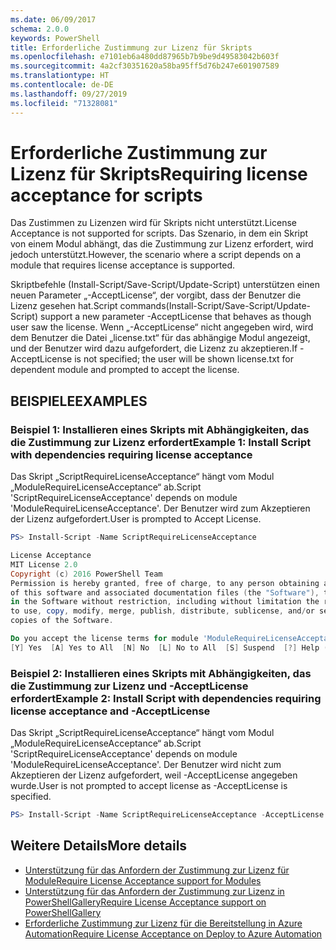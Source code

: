 ```yaml
---
ms.date: 06/09/2017
schema: 2.0.0
keywords: PowerShell
title: Erforderliche Zustimmung zur Lizenz für Skripts
ms.openlocfilehash: e7101eb6a480dd87965b7b9be9d49583042b603f
ms.sourcegitcommit: 4a2cf30351620a58ba95ff5d76b247e601907589
ms.translationtype: HT
ms.contentlocale: de-DE
ms.lasthandoff: 09/27/2019
ms.locfileid: "71328081"
---
```

# <a name="requiring-license-acceptance-for-scripts"></a><span data-ttu-id="24cfa-103">Erforderliche Zustimmung zur Lizenz für Skripts</span><span class="sxs-lookup"><span data-stu-id="24cfa-103">Requiring license acceptance for scripts</span></span>

<span data-ttu-id="24cfa-104">Das Zustimmen zu Lizenzen wird für Skripts nicht unterstützt.</span><span class="sxs-lookup"><span data-stu-id="24cfa-104">License Acceptance is not supported for scripts.</span></span> <span data-ttu-id="24cfa-105">Das Szenario, in dem ein Skript von einem Modul abhängt, das die Zustimmung zur Lizenz erfordert, wird jedoch unterstützt.</span><span class="sxs-lookup"><span data-stu-id="24cfa-105">However, the scenario where a script depends on a module that requires license acceptance is supported.</span></span>

<span data-ttu-id="24cfa-106">Skriptbefehle (Install-Script/Save-Script/Update-Script) unterstützen einen neuen Parameter „-AcceptLicense“, der vorgibt, dass der Benutzer die Lizenz gesehen hat.</span><span class="sxs-lookup"><span data-stu-id="24cfa-106">Script commands(Install-Script/Save-Script/Update-Script) support a new parameter -AcceptLicense that behaves as though user saw the license.</span></span> <span data-ttu-id="24cfa-107">Wenn „-AcceptLicense“ nicht angegeben wird, wird dem Benutzer die Datei „license.txt“ für das abhängige Modul angezeigt, und der Benutzer wird dazu aufgefordert, die Lizenz zu akzeptieren.</span><span class="sxs-lookup"><span data-stu-id="24cfa-107">If -AcceptLicense is not specified; the user will be shown license.txt for dependent module and prompted to accept the license.</span></span>

## <a name="examples"></a><span data-ttu-id="24cfa-108">BEISPIELE</span><span class="sxs-lookup"><span data-stu-id="24cfa-108">EXAMPLES</span></span>

### <a name="example-1-install-script-with-dependencies-requiring-license-acceptance"></a><span data-ttu-id="24cfa-109">Beispiel 1: Installieren eines Skripts mit Abhängigkeiten, das die Zustimmung zur Lizenz erfordert</span><span class="sxs-lookup"><span data-stu-id="24cfa-109">Example 1: Install Script with dependencies requiring license acceptance</span></span>

<span data-ttu-id="24cfa-110">Das Skript „ScriptRequireLicenseAcceptance“ hängt vom Modul „ModuleRequireLicenseAcceptance“ ab.</span><span class="sxs-lookup"><span data-stu-id="24cfa-110">Script 'ScriptRequireLicenseAcceptance' depends on module 'ModuleRequireLicenseAcceptance'.</span></span> <span data-ttu-id="24cfa-111">Der Benutzer wird zum Akzeptieren der Lizenz aufgefordert.</span><span class="sxs-lookup"><span data-stu-id="24cfa-111">User is prompted to Accept License.</span></span>

```PowerShell
PS> Install-Script -Name ScriptRequireLicenseAcceptance

License Acceptance
MIT License 2.0
Copyright (c) 2016 PowerShell Team
Permission is hereby granted, free of charge, to any person obtaining a copy
of this software and associated documentation files (the "Software"), to deal
in the Software without restriction, including without limitation the rights
to use, copy, modify, merge, publish, distribute, sublicense, and/or sell
copies of the Software.

Do you accept the license terms for module 'ModuleRequireLicenseAcceptance'.
[Y] Yes  [A] Yes to All  [N] No  [L] No to All  [S] Suspend  [?] Help (default is "N"):
```

### <a name="example-2-install-script-with-dependencies-requiring-license-acceptance-and--acceptlicense"></a><span data-ttu-id="24cfa-112">Beispiel 2: Installieren eines Skripts mit Abhängigkeiten, das die Zustimmung zur Lizenz und -AcceptLicense erfordert</span><span class="sxs-lookup"><span data-stu-id="24cfa-112">Example 2: Install Script with dependencies requiring license acceptance and -AcceptLicense</span></span>

<span data-ttu-id="24cfa-113">Das Skript „ScriptRequireLicenseAcceptance“ hängt vom Modul „ModuleRequireLicenseAcceptance“ ab.</span><span class="sxs-lookup"><span data-stu-id="24cfa-113">Script 'ScriptRequireLicenseAcceptance' depends on module 'ModuleRequireLicenseAcceptance'.</span></span> <span data-ttu-id="24cfa-114">Der Benutzer wird nicht zum Akzeptieren der Lizenz aufgefordert, weil -AcceptLicense angegeben wurde.</span><span class="sxs-lookup"><span data-stu-id="24cfa-114">User is not prompted to accept license as -AcceptLicense is specified.</span></span>

```PowerShell
PS> Install-Script -Name ScriptRequireLicenseAcceptance -AcceptLicense
```

## <a name="more-details"></a><span data-ttu-id="24cfa-115">Weitere Details</span><span class="sxs-lookup"><span data-stu-id="24cfa-115">More details</span></span>

- [<span data-ttu-id="24cfa-116">Unterstützung für das Anfordern der Zustimmung zur Lizenz für Module</span><span class="sxs-lookup"><span data-stu-id="24cfa-116">Require License Acceptance support for Modules</span></span>](module-license-acceptance.md)
- [<span data-ttu-id="24cfa-117">Unterstützung für das Anfordern der Zustimmung zur Lizenz in PowerShellGallery</span><span class="sxs-lookup"><span data-stu-id="24cfa-117">Require License Acceptance support on PowerShellGallery</span></span>](../how-to/working-with-packages/packages-that-require-license-acceptance.md)
- [<span data-ttu-id="24cfa-118">Erforderliche Zustimmung zur Lizenz für die Bereitstellung in Azure Automation</span><span class="sxs-lookup"><span data-stu-id="24cfa-118">Require License Acceptance on Deploy to Azure Automation</span></span>](../how-to/working-with-packages/deploy-to-azure-automation.md)
